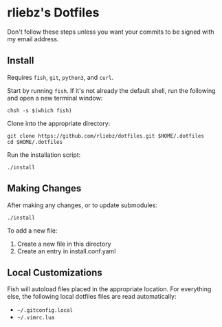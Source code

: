 rliebz's Dotfiles
=================

Don't follow these steps unless you want your commits to be signed with my
email address.

Install
-------

Requires `fish`, `git`, `python3`, and `curl`.

Start by running `fish`. If it's not already the default shell, run the
following and open a new terminal window:

    chsh -s $(which fish)

Clone into the appropriate directory:

    git clone https://github.com/rliebz/dotfiles.git $HOME/.dotfiles
    cd $HOME/.dotfiles

Run the installation script:

    ./install


Making Changes
--------------

After making any changes, or to update submodules:

    ./install

To add a new file:

1. Create a new file in this directory
2. Create an entry in install.conf.yaml


Local Customizations
--------------------

Fish will autoload files placed in the appropriate location. For everything
else, the following local dotfiles files are read automatically:

- `~/.gitconfig.local`
- `~/.vimrc.lua`
